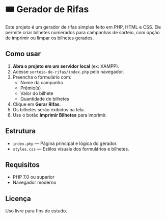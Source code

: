 # 🎟️ Gerador de Rifas

Este projeto é um gerador de rifas simples feito em PHP, HTML e CSS. Ele permite criar bilhetes numerados para campanhas de sorteio, com opção de imprimir ou limpar os bilhetes gerados.

## Como usar

1. **Abra o projeto em um servidor local** (ex: XAMPP).
2. Acesse `sorteio-de-rifas/index.php` pelo navegador.
3. Preencha o formulário com:
   - Nome da campanha
   - Prêmio(s)
   - Valor do bilhete
   - Quantidade de bilhetes
4. Clique em **Gerar Rifas**.
5. Os bilhetes serão exibidos na tela.
6. Use o botão **Imprimir Bilhetes** para imprimir.

## Estrutura

- `index.php` — Página principal e lógica do gerador.
- `styles.css` — Estilos visuais dos formulários e bilhetes.

## Requisitos

- PHP 7.0 ou superior
- Navegador moderno

## Licença

Uso livre para fins de estudo.
